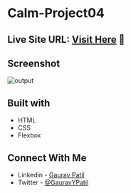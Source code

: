 # Calm-Project04

## Live Site URL: [Visit Here](https://calm-p4.netlify.app/) :rocket:

## Screenshot
![output](https://user-images.githubusercontent.com/102862547/214585713-de952398-c736-4efe-a0e4-a4e936cd1fa4.png) 


## Built with
- HTML
- CSS
- Flexbox

## Connect With Me
- Linkedin - [Gaurav Patil](https://www.linkedin.com/in/gaurav-patil301/)
- Twitter - [@GauravYPatil](https://twitter.com/GauravYPatil)
